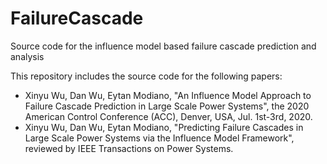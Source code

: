 # FailureCascade
Source code for the influence model based failure cascade prediction and analysis

This repository includes the source code for the following papers:
- Xinyu Wu, Dan Wu, Eytan Modiano, "An Influence Model Approach to Failure Cascade Prediction in Large Scale Power Systems", the 2020 American Control Conference (ACC), Denver, USA, Jul. 1st-3rd, 2020.
- Xinyu Wu, Dan Wu, Eytan Modiano, "Predicting Failure Cascades in Large Scale Power Systems via the Influence Model Framework", reviewed by IEEE Transactions on Power Systems.
